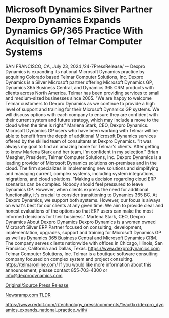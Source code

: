 # Microsoft Dynamics Silver Partner Dexpro Dynamics Expands Dynamics GP/365 Practice With Acquisition of Telmar Computer Systems

SAN FRANCISCO, CA, July 23, 2024 /24-7PressRelease/ -- Dexpro Dynamics is expanding its national Microsoft Dynamics practice by acquiring Colorado based Telmar Computer Solutions, Inc.   Dexpro Dynamics is a Silver Microsoft partner offering Microsoft Dynamics GP, Dynamics 365 Business Central, and Dynamics 365 CRM products with clients across North America. Telmar has been providing services to small and medium-sized businesses since 2005.  "We are happy to welcome Telmar customers to Dexpro Dynamics as we continue to provide a high level of support and training for their Microsoft Dynamics GP systems. We will discuss options with each company to ensure they are confident with their current system and future strategy, which may include a move to the cloud when the time is right." Marlena Stark, CEO, Dexpro Dynamics.   Microsoft Dynamics GP users who have been working with Telmar will be able to benefit from the depth of additional Microsoft Dynamics services offered by the skilled team of consultants at Dexpro Dynamics.  "It was always my goal to find an amazing home for Telmar's clients. After getting to know Marlena Stark and her team, I'm confident in my selection." Brian Meagher, President, Telmar Computer Solutions, Inc.  Dexpro Dynamics is a leading provider of Microsoft Dynamics solutions on-premises and in the cloud. The firm specializes in implementing new solutions and simplifying and managing current, complex systems, including system integrations, migrations, and cloud solutions.  "Making a decision regarding cloud ERP scenarios can be complex. Nobody should feel pressured to leave Dynamics GP. However, when clients express the need for additional functionality, it's crucial to consider transitioning to Dynamics 365 BC. At Dexpro Dynamics, we support both systems. However, our focus is always on what's best for our clients at any given time. We aim to provide clear and honest evaluations of the options so that ERP users can make the most informed decisions for their business." Marlena Stark, CEO, Dexpro Dynamics  About Dexpro Dynamics  Dexpro Dynamics is a women owned Microsoft Silver ERP Partner focused on consulting, development, implementation, upgrades, support and training for Microsoft Dynamics GP as well as Dynamics 365 Business Central and Microsoft Dynamics CRM. The company serves clients nationwide with offices in Chicago, Illinois, San Francisco, California and Dallas, Texas.  https://www.dexprodynamics.com   Telmar Computer Solutions, Inc. Telmar is a boutique software consulting company focused on complex system and project consulting. https://telmaronline.com/   If you would like more information about this announcement, please contact 855-703-4300 or info@dexprodynamics.com 

[Original/Source Press Release](https://www.24-7pressrelease.com/press-release/512733/microsoft-dynamics-silver-partner-dexpro-dynamics-expands-dynamics-gp365-practice-with-acquisition-of-telmar-computer-systems)
                    

[Newsramp.com TLDR](None) 

https://www.reddit.com/r/technology_press/comments/1eac0xx/dexpro_dynamics_expands_national_practice_with/
